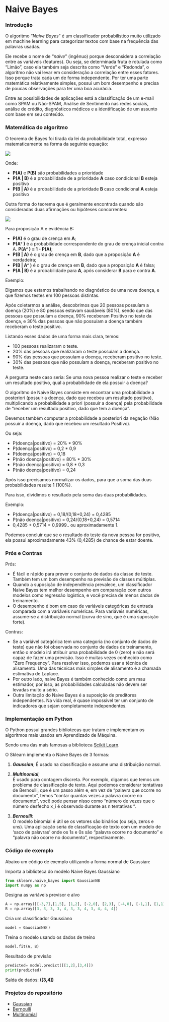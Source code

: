 # Naive Bayes

### Introdução

O algoritmo “*Naive Bayes*” é um classificador probabilístico muito utilizado em machine learning para categorizar textos com base na frequência das palavras usadas.

Ele recebe o nome de “*naive*” (ingênuo) porque desconsidera a correlação entre as variáveis (features). Ou seja, se determinada fruta é rotulada como “Limão”, caso ela também seja descrita como “Verde” e “Redonda”, o algoritmo não vai levar em consideração a correlação entre esses fatores. Isso porque trata cada um de forma independente. Por ter uma parte matemática relativamente simples, possui um bom desempenho e precisa de poucas observações para ter uma boa acurácia.

Entre as possibilidades de aplicações está a classificação de um e-mail como SPAM ou Não-SPAM, Análise de Sentimento nas redes sociais, análise de crédito, diagnósticos médicos e a identificação de um assunto com base em seu conteúdo.

### Matemática do algoritmo

O teorema de Bayes foi tirada da lei da probabilidade total, expresso matematicamente na forma da seguinte equação:

![](https://lh3.googleusercontent.com/pYoRBpN9RbLq665rngfxQ9Ph0CI_2CJ--BvByCmqYBTeiZF89cPbXYDb2x8AbXXUzvTyVON91KofbI3bxE8PZHSWPJddC_ABmdBw982ZWJikXHIYxaxpW9DxGWQrSOxURkKHYB4)

Onde:
- **P(A)** e **P(B)** são probabilidades a prioridade
- **P(A | B)** é a probabilidade de a prioridade **A** caso condicional **B** esteja positivo
- **P(B | A)** é a probabilidade de a prioridade **B** caso condicional **A** esteja positivo
    
Outra forma do teorema que é geralmente encontrada quando são consideradas duas afirmações ou hipóteses concorrentes:

![](https://lh3.googleusercontent.com/Fmuz86eJkPgAGeKBOoCTPG7TtjmF-VG_0VsedWR5Ux9fPoM1HJCA7x_ORS4ywpIGMtA9xyzzkNlfkNc7Ntov7P5Zqaah6EL3RCe1SkHG5yEt5vpnfEBqJCP8WWRPaDwxDaIEMnk)

Para proposição A e evidência B:
- **P(A)** é o grau de crença em **A**;
- **P(Aᶜ )** é a probabilidade correspondente do grau de crença inicial contra A. **P(Aᶜ ) = 1 - P(A)**;
- **P(B | A)** é o grau de crença em **B**, dado que a proposição **A** é verdadeira;
- **P(B | Aᶜ )** é o grau de crença em **B**, dado que a proposição **A** é falsa;
- **P(A | B)** é a probabilidade para **A**, após considerar **B** para e contra **A**.

Exemplo: 

Digamos que estamos trabalhando no diagnóstico de uma nova doença, e que fizemos testes em 100 pessoas distintas.
 
Após coletarmos a análise, descobrimos que 20 pessoas possuíam a doença (20%) e 80 pessoas estavam saudáveis (80%), sendo que das pessoas que possuíam a doença, 90% receberam Positivo no teste da doença, e 30% das pessoas que não possuíam a doença também receberam o teste positivo.

Listando esses dados de uma forma mais clara, temos:
- 100 pessoas realizaram o teste.
- 20% das pessoas que realizaram o teste possuíam a doença.
- 90% das pessoas que possuíam a doença, receberam positivo no teste.
- 30% das pessoas que não possuíam a doença, receberam positivo no teste.

A pergunta neste caso seria: Se uma nova pessoa realizar o teste e receber um resultado positivo, qual a probabilidade de ela possuir a doença?

O algoritmo de Naive Bayes consiste em encontrar uma probabilidade a posteriori (possuir a doença, dado que recebeu um resultado positivo), multiplicando a probabilidade a priori (possuir a doença) pela probabilidade de “receber um resultado positivo, dado que tem a doença”.

Devemos também computar a probabilidade a posteriori da negação (Não possuir a doença, dado que recebeu um resultado Positivo).

Ou seja:
- P(doença|positivo) = 20% * 90%
- P(doença|positivo) = 0,2 * 0,9
- P(doença|positivo) = 0,18
- P(não doença|positivo) = 80% * 30%
- P(não doença|positivo) = 0,8 * 0,3
- P(não doença|positivo) = 0,24
    
Após isso precisamos normalizar os dados, para que a soma das duas probabilidades resulte 1 (100%).

Para isso, dividimos o resultado pela soma das duas probabilidades.

Exemplo:
- P(doença|positivo) = 0,18/(0,18+0,24) = 0,4285
- P(não doença|positivo) = 0,24/(0,18+0,24) = 0,5714
- 0,4285 + 0,5714 = 0,9999.. ou aproximadamente 1.
    
Podemos concluir que se o resultado do teste da nova pessoa for positivo, ela possui aproximadamente 43% (0,4285) de chance de estar doente.

### Prós e Contras

Prós:
- É fácil e rápido para prever o conjunto de dados da classe de teste. Também tem um bom desempenho na previsão de classes múltiplas.
- Quando a suposição de independência prevalece, um classificador Naive Bayes tem melhor desempenho em comparação com outros modelos como regressão logística, e você precisa de menos dados de treinamento.
- O desempenho é bom em caso de variáveis categóricas de entrada comparada com a variáveis numéricas. Para variáveis numéricas, assume-se a distribuição normal (curva de sino, que é uma suposição forte).

Contras:
- Se a variável categórica tem uma categoria (no conjunto de dados de teste) que não foi observada no conjunto de dados de treinamento, então o modelo irá atribuir uma probabilidade de 0 (zero) e não será capaz de fazer uma previsão. Isso é muitas vezes conhecido como “Zero Frequency”. Para resolver isso, podemos usar a técnica de alisamento. Uma das técnicas mais simples de alisamento é a chamada estimativa de Laplace.
- Por outro lado, naive Bayes é também conhecido como um mau estimador, por isso, as probabilidades calculadas não devem ser levadas muito a sério.
- Outra limitação do Naive Bayes é a suposição de preditores independentes. Na vida real, é quase impossível ter um conjunto de indicadores que sejam completamente independentes.

### Implementação em Python

O Python possui grandes bibliotecas que tratam e implementam os algoritmos mais usados em Aprendizado de Máquina.

Sendo uma das mais famosas a biblioteca [Scikit Learn](https://scikit-learn.org/).

O Sklearn implementa o Naive Bayes de 3 formas:
1. ***Gaussian***;
	É usado na classificação e assume uma distribuição normal.

2. ***Multinomial***;  
    É usado para contagem discreta. Por exemplo, digamos que temos um problema de classificação de texto. Aqui podemos considerar tentativas de Bernoulli, que é um passo além e, em vez de “palavra que ocorre no documento”, temos “contar quantas vezes a palavra ocorre no documento”, você pode pensar nisso como “número de vezes que o número desfecho x_i é observado durante as n tentativas “.
   
3. ***Bernoulli***:  
	O modelo binomial é útil se os vetores são binários (ou seja, zeros e uns). Uma aplicação seria de classificação de texto com um modelo de ‘saco de palavras’ onde os 1s e 0s são “palavra ocorre no documento” e “palavra não ocorre no documento”, respectivamente.

### Código de exemplo

Abaixo um código de exemplo utilizando a forma normal de Gaussian:

Importa a biblioteca do modelo Naive Bayes Gaussiano 
```python
from sklearn.naive_bayes import GaussianNB
import numpy as np
```
Designa as variáveis previsor e alvo
```python
A = np.array([[-3,7],[1,5], [1,2], [-2,0], [2,3], [-4,0], [-1,1], [1,1], [-2,2], [2,7], [-4,1], [-2,7]])
B = np.array([3, 3, 3, 3, 4, 3, 3, 4, 3, 4, 4, 4])
```
Cria um classificador Gaussiano 
```python
model = GaussianNB()  
```
Treina o modelo usando os dados de treino 
```python
model.fit(A, B) 
```
Resultado de previsão 
```python
predicted= model.predict([[1,2],[3,4]])
print(predicted)
```
Saída de dados: **([3,4])**

### Projetos do repositório
- [Gaussian](https://github.com/antonio-dias/naive-bayes/tree/main/gaussian)
- [Bernoulli](https://github.com/antonio-dias/naive-bayes/tree/main/bernoulli)
- [Multinomial](https://github.com/antonio-dias/naive-bayes/tree/main/multinomial)